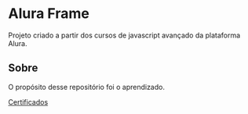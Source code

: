 # Alura Frame

Projeto criado a partir dos cursos de javascript avançado da plataforma Alura.

## Sobre

O propósito desse repositório foi o aprendizado.
 

[Certificados](https://cursos.alura.com.br/user/willian-arana/fullCertificate/4f9a2965d4caaa98777b69ea3c74458c)
